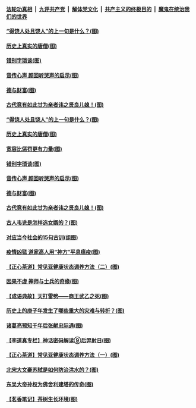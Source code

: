

####  [法轮功真相](../../../../basic/blob/master/README.md?t=07030031) &nbsp;|&nbsp; [九评共产党](../../../../9ping.md/blob/master/README.md?t=07030031) &nbsp;|&nbsp; [解体党文化](../../../../jtdwh.md/blob/master/README.md?t=07030031)  &nbsp;|&nbsp; [共产主义的终极目的](../../../../gczydzjmd.md/blob/master/README.md?t=07030031) &nbsp;|&nbsp; [魔鬼在统治我们的世界](../../../../mgztzwmdsj.md/blob/master/README.md?t=07030031) 

#### [“得饶人处且饶人”的上一句是什么？(图)](../pages/p7/938333.md?t=07030031) 

#### [历史上真实的唐僧(图)](../pages/p7/938101.md?t=07030031) 

#### [错别字琐谈(图)](../pages/p7/938316.md?t=07030031) 

#### [音传心声 颜回听哭声的启示(图)](../pages/p7/938099.md?t=07030031) 

#### [德与财富(图)](../pages/p7/938218.md?t=07030031) 

#### [古代竟有如此甘为亲者讳之贤良儿媳！(图)](../pages/p7/938117.md?t=07030031) 

#### [“得饶人处且饶人”的上一句是什么？(图)](../pages/p7/938333.md?t=07030031) 

#### [历史上真实的唐僧(图)](../pages/p7/938101.md?t=07030031) 

#### [宽容比惩罚更有力量(图)](../pages/p7/938280.md?t=07030031) 

#### [错别字琐谈(图)](../pages/p7/938316.md?t=07030031) 

#### [音传心声 颜回听哭声的启示(图)](../pages/p7/938099.md?t=07030031) 

#### [德与财富(图)](../pages/p7/938218.md?t=07030031) 

#### [古代竟有如此甘为亲者讳之贤良儿媳！(图)](../pages/p7/938117.md?t=07030031) 

#### [古人韦诜是怎样选女婿的？(图)](../pages/p7/938100.md?t=07030031) 

#### [对应当今社会的15句古训(组图)](../pages/p7/938097.md?t=07030031) 

#### [疫情凶猛 道家高人用“神方”平息瘟疫(图)](../pages/p7/938004.md?t=07030031) 

#### [【正心茶道】常见亚健康状态调养方法（二）(图)](../pages/p7/937559.md?t=07030031) 

#### [因果不虚 禅师与士兵的奇缘(图)](../pages/p7/938092.md?t=07030031) 

#### [【成语典故】天打雷劈——商王武乙之死(图)](../pages/p7/937782.md?t=07030031) 

#### [历史上的庚子年发生了哪些重大的灾难与转折？(图)](../pages/p7/937991.md?t=07030031) 

#### [诸葛亮预知千年后张献忠际遇(图)](../pages/p7/937564.md?t=07030031) 

#### [【李道真专栏】神话密码解读⑨后羿射日(图)](../pages/p7/937560.md?t=07030031) 

#### [【正心茶道】常见亚健康状态调养方法（一）(图)](../pages/p7/937556.md?t=07030031) 

#### [北宋大文豪苏轼是如何防治洪水的？(图)](../pages/p7/937874.md?t=07030031) 

#### [东吴大帝孙权为佛舍利建塔的传奇(图)](../pages/p7/937764.md?t=07030031) 

#### [【茗香笔记】茶树生长环境(图)](../pages/p7/937562.md?t=07030031) 

